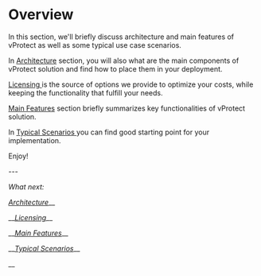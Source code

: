 # Overview

In this section, we'll briefly discuss architecture and main features of vProtect as well as some typical use case scenarios.

In [Architecture](architecture.md) section, you will also what are the main components of vProtect solution and find how to place them in your deployment.

[Licensing ](licensing.md)is the source of options we provide to optimize your costs, while keeping the functionality that fulfill your needs.

[Main Features](main-features.md) section briefly summarizes key functionalities of vProtect solution.

In [Typical Scenarios ](typical-scenarios.md)you can find good starting point for your implementation.

Enjoy!

_---_

_What next:_

[_Architecture_](architecture.md)\_\_

\_\_[_Licensing_](licensing.md)\_\_

\_\_[_Main Features_](main-features.md)\_\_

\_\_[_Typical Scenarios_](typical-scenarios.md)\_\_

\_\_



